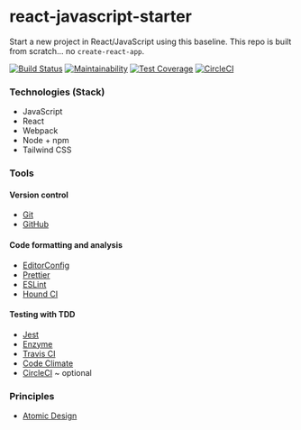 # react-javascript-starter

Start a new project in React/JavaScript using this baseline. This repo is built from scratch... no `create-react-app`.

[![Build Status](https://travis-ci.com/thegenesisproject/react-javascript-starter.svg?branch=develop)](https://travis-ci.com/thegenesisproject/react-javascript-starter)
[![Maintainability](https://api.codeclimate.com/v1/badges/2d8fca8c664a030602c5/maintainability)](https://codeclimate.com/github/thegenesisproject/react-javascript-starter/maintainability)
[![Test Coverage](https://api.codeclimate.com/v1/badges/2d8fca8c664a030602c5/test_coverage)](https://codeclimate.com/github/thegenesisproject/react-javascript-starter/test_coverage)
[![CircleCI](https://circleci.com/gh/thegenesisproject/react-javascript-starter.svg?style=shield)](https://circleci.com/gh/thegenesisproject/react-javascript-starter)

### Technologies (Stack)

-   JavaScript
-   React
-   Webpack
-   Node + npm
-   Tailwind CSS

### Tools

#### Version control

-   [Git](https://git-scm.com)
-   [GitHub](https://github.com)

#### Code formatting and analysis

-   [EditorConfig](https://editorconfig.org)
-   [Prettier](https://prettier.io)
-   [ESLint](https://eslint.org)
-   [Hound CI](https://houndci.com)

#### Testing with TDD

-   [Jest](https://jestjs.io)
-   [Enzyme](https://enzymejs.github.io/enzyme)
-   [Travis CI](https://travis-ci.com)
-   [Code Climate](https://codeclimate.com)
-   [CircleCI](https://circleci.com) ~ optional

### Principles

-   [Atomic Design](https://dev.to/sanfra1407/how-to-organize-your-components-using-the-atomic-design-dj3)
